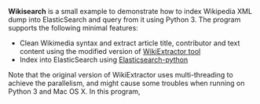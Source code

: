 **Wikisearch** is a small example to demonstrate how to index Wikipedia XML dump into ElasticSearch and query from it using Python 3. The program supports the following minimal features:

* Clean Wikimedia syntax and extract article title, contributor and text content using the modified version of [WikiExtractor tool](https://github.com/attardi/wikiextractor)
* Index into ElasticSearch using [Elasticsearch-python](https://github.com/elastic/elasticsearch-py)

Note that the original version of WikiExtractor uses multi-threading to achieve the parallelism, and might cause some troubles when running on Python 3 and Mac OS X. In this program,  
